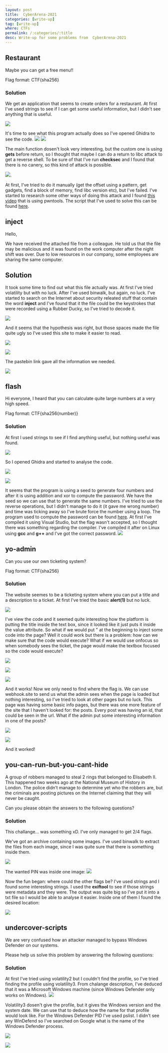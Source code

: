 ```yaml
---
layout: post
title:  CyberArena-2021
categories: [write-up]
tag: [write-up]
where: CTFs
permalink: /:categories/:title
desc: Write-up for some problems from  CyberArena-2021
---
```


## Restaurant
Maybe you can get a free menu!!

Flag format: CTF{sha256}

### Solution

We get an application that seems to create orders for a restaurant. At first I've used strings to see if I can get some useful information, but I didn't see anything that is useful.

![](/assets/img/cyberarena-1/restaurant-strings.png)

It's time to see what this program actually does so I've opened Ghidra to see the code.
![](/assets/img/cyberarena-1/restaurant-main.png)
![](/assets/img/cyberarena-1/restaurant-custom.png)

The main function dosen't look very interesting, but the custom one is using **gets** before return, so I thought that maybe I can do a return to libc attack to get a reverse shell. To be sure of that I've run **checksec** and I found that there is no canery, so this kind of attack is possible.

![](/assets/img/cyberarena-1/restaurant-checksec.png).

At first, I've tried to do it manually (get the offset using a pattern, get gadgets, find a block of memory, find libc version etc), but I've failed. I've started to research some other ways of doing this attack and I found [this video](https://www.youtube.com/watch?v=i5-cWI_HV8o) that is using pwntools. The script that I've used to solve this can be found [here](https://github.com/q1e123/CyberArena-1/blob/master/restaurant-solve.py).

## inject

Hello,

We have received the attached file from a colleague. He told us that the file may be malicious and it was found on the work computer after the night shift was over. Due to low resources in our company, some employees are sharing the same computer.

## Solution

It took some time to find out what this file actually was. At first I've tried volatility but with no luck. After I've used binwalk, but again, no luck. I've started to search on the Internet about security releated stuff that contain the word **inject** and I've found that it the file could be the keystrokes that were recorded using a Rubber Ducky, so I've tried to decode it.

![](/assets/img/cyberarena-1/inject-ducky-decode.png)

And it seems that the hypothesis was right, but those spaces made the file quite ugly so I've used this site to make it easier to read.

![](/assets/img/cyberarena-1/inject-log.png)

![](/assets/img/cyberarena-1/inject-nospace.png)

The pastebin link gave all the information we needed.

![](/assets/img/cyberarena-1/inject-ip.png)

## flash
Hi everyone, I heard that you can calculate quite large numbers at a very high speed.

Flag format: CTF{sha256(number)}

### Solution
At first I used strings to see if I find anything useful, but nothing useful was found.

![](/assets/img/cyberarena-1/flash-strings.png)

So I opened Ghidra and started to analyse the code.

![](/assets/img/cyberarena-1/flash-guessing.png)

![](/assets/img/cyberarena-1/flash-nothing-here.png)

It seems that the program is using a seed to generate four numbers and after it is using addition and xor to compute the password. We have the seed so we can use that to generate the same numbers. I've tried to use the reverse operations, but I didn't manage to do it (it gave me wrong number) and time was ticking away so I've brute force the number using a loop. The program used to compute the password can be found [here](https://github.com/q1e123/CyberArena-1/blob/master/flash.c).
At first I've compiled it using Visual Studio, but the flag wasn't accepted, so I thought there was something regarding the compiler. I've compiled it after on Linux using **gcc** and **g++** and I've got the correct password.
![](/assets/img/cyberarena-1/flash-running.png)

## yo-admin
Can you use our own ticketing system?

Flag format: CTF{sha256}

### Solution
The website seemes to be a ticketing system where you can put a title and a description to a ticket. At first I've tried the basic **alert(1)** but no luck.

![](/assets/img/cyberarena-1/yo-admin-alert.png)

I've view the code and it seemed quite interesting how the platform is putting the title inside the text box, since it looked like it just puts it inside the value attribute. So what if we would put " at the beginning to inject some code into the page? Well it could work but there is a problem: how can we make sure that the code would execute? What if we would use onfocus so when somebody sees the ticket, the page would make the textbox focused so the code would execute?

![](/assets/img/cyberarena-1/yo-admin-xss-code.png)

![](/assets/img/cyberarena-1/yo-admin-xss-source.png)

![](/assets/img/cyberarena-1/yo-admin-works.png)

And it works!
Now we only need to find where the flag is. We can use webhook.site to send us what the admin sees when the page is loaded but nothing interesting, so I've tried to look at other pages but no luck. This page was having some basic info pages, but there was one more feature of the site that I haven't looked for: the posts. Every post was having an id, that could be seen in the url. What if the admin put some interesting information in one of the posts?

![](/assets/img/cyberarena-1/yo-admin-webhook.png)

![](/assets/img/cyberarena-1/yo-admin-flag.png)

And it worked!

## you-can-run-but-you-cant-hide
A group of robbers managed to steal 2 rings that belonged to Elisabeth II. This happened two weeks ago at the National Museum of History in London. The police didn’t manage to determine yet who the robbers are, but the criminals are posting pictures on the Internet claiming that they will never be caught.

Can you please obtain the answers to the following questions?

### Solution

This challange... was something xD. I've only managed to get 2/4 flags.

We've got an archive containing some images. I've used binwalk to extract the files from each image, since I was quite sure that there is something inside them.

![](/assets/img/cyberarena-1/you-can-run-but-you-cant-hide-binwalk-extract.png)

The wanted PIN was inside one image:
![](/assets/img/cyberarena-1/you-can-run-but-you-cant-hide-binwalk-pin.png)

Now the fun began: where could the other flags be? I've used strings and I found some interesting strings. I used the **exiftool** to see if those strings were metadata and they were. The output was quite big so I've put it into a txt file so I would be able to analyse it easier. Inside one of them I found the desired location:

![](/assets/img/cyberarena-1/you-can-run-but-you-cant-hide-binwalk-location.png)

## undercover-scripts
We are very confused how an attacker managed to bypass Windows Defender on our systems.

Please help us solve this problem by answering the following questions:

### Solution

At first I've tried using volatility2 but I couldn't find the profile, so I've tried finding the profile using volatility3. From chalange description, I've deduced that it was a Microsoft Windows machine (since Windows Defender only works on Windows).
![](/assets/img/cyberarena-1/undercover-scripts-imageinfo.png)

Volatility3 dosen't give the profile, but it gives the Windows version and the system date. We can use that to deduce how the name for that profile would look like.
For the Windows Defender PID I've used pslist. I didn't see any WinDefend so I've searched on Google what is the name of the Windows Defender process.

![](/assets/img/cyberarena-1/undercover-scripts-pslist.png)

![](/assets/img/cyberarena-1/undercover-scripts-SID.png)
